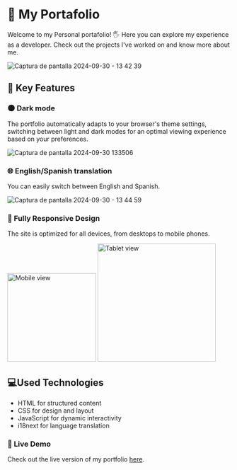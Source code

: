 # 📁 My Portafolio
Welcome to my Personal portafolio! 🖐 Here you can explore my experience as a developer. Check out the projects I've worked on and know more about me.

  ![Captura de pantalla 2024-09-30 - 13 42 39](https://github.com/user-attachments/assets/1411a321-f632-492c-afeb-9ccd0ce1bdaa)


## 🔧 Key Features
### 🌑 Dark mode
The portfolio automatically adapts to your browser's theme settings, switching between light and dark modes for an optimal viewing experience based on your preferences.

![Captura de pantalla 2024-09-30 133506](https://github.com/user-attachments/assets/9c263848-39a7-4195-8830-2ec689b0cb64)

### 🌐 English/Spanish translation
You can easily switch between English and Spanish.

![Captura de pantalla 2024-09-30 - 13 44 59](https://github.com/user-attachments/assets/fa85d1f3-3504-4ee2-947b-9785114cf12a)

### 📱 Fully Responsive Design

The site is optimized for all devices, from desktops to mobile phones. 

<img src="https://github.com/user-attachments/assets/33c41fa0-6398-482b-a776-6a1bcc27d088" width="200" alt="Mobile view"> <img src="https://github.com/user-attachments/assets/081f7413-7b1b-4b64-b90b-048b465a7a90" width="267" alt="Tablet view">

## 💻Used Technologies
* HTML for structured content
* CSS for design and layout
* JavaScript for dynamic interactivity
* i18next for language translation

### 🚀 Live Demo

Check out the live version of my portfolio <a href="https://abigailsalazar.github.io/Portafolio/" target="_blank">here</a>.

